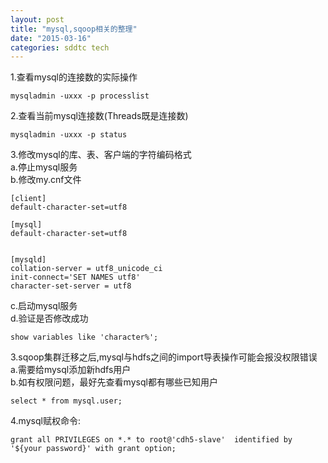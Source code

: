 ```yaml
---
layout: post
title: "mysql,sqoop相关的整理"
date: "2015-03-16"
categories: sddtc tech
---
```


1.查看mysql的连接数的实际操作  

```vim
mysqladmin -uxxx -p processlist
```

2.查看当前mysql连接数(Threads既是连接数)  

```vim
mysqladmin -uxxx -p status
```

3.修改mysql的库、表、客户端的字符编码格式  
a.停止mysql服务  
b.修改my.cnf文件

```vim
[client]
default-character-set=utf8

[mysql]
default-character-set=utf8


[mysqld]
collation-server = utf8_unicode_ci
init-connect='SET NAMES utf8'
character-set-server = utf8
```

c.启动mysql服务  
d.验证是否修改成功  

```vim
show variables like 'character%';
```

3.sqoop集群迁移之后,mysql与hdfs之间的import导表操作可能会报没权限错误  
a.需要给mysql添加新hdfs用户  
b.如有权限问题，最好先查看mysql都有哪些已知用户  

```vim
select * from mysql.user;
```

4.mysql赋权命令:  

```vim
grant all PRIVILEGES on *.* to root@'cdh5-slave'  identified by '${your password}' with grant option;
```
